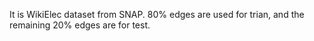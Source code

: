 It is WikiElec dataset from SNAP.
80% edges are used for trian, and the remaining 20% edges are for test.
